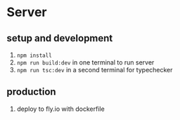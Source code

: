 # Server

## setup and development
1. `npm install`
2. `npm run build:dev` in one terminal to run server
3. `npm run tsc:dev` in a second terminal for typechecker

## production
1. deploy to fly.io with dockerfile 